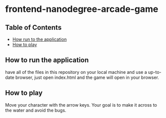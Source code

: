 # frontend-nanodegree-arcade-game
 
## Table of Contents

* [How run to the application](#how-to-run-the-application)
* [How to play](#how-to-play)
 
## How to run the application

have all of the files in this repository on your local machine 
and use a up-to-date browser, just open index.html and the game will open in your browser.

## How to play 

Move your character with the arrow keys.
Your goal is to make it across to the water and avoid the bugs.



